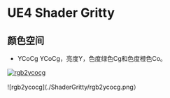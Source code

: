 # UE4 Shader Gritty

## 颜色空间
- YCoCg
YCoCg，亮度Y，色度绿色Cg和色度橙色Co。

[![rgb2ycocg](https://wikimedia.org/api/rest_v1/media/math/render/svg/5b57fdade4b8c6891ef7aef7b7d7041e7477a70b)](https://en.wikipedia.org/wiki/YCoCg)

![rgb2ycocg](./ShaderGritty/rgb2ycocg.png）
